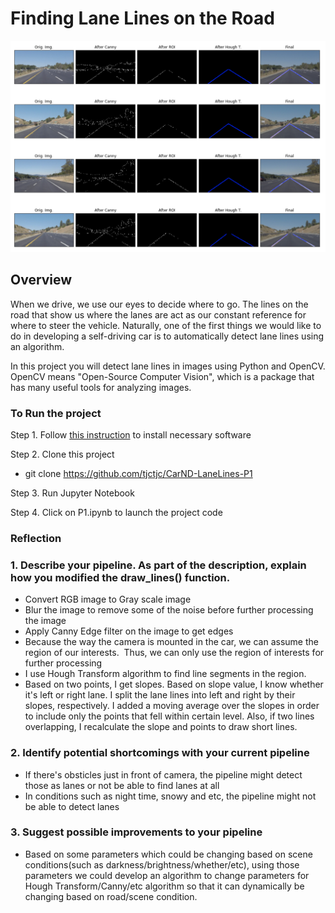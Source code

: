 # **Finding Lane Lines on the Road** 

<img src="images/screenshot.png" width="920" alt="Combined Image" />

Overview
---

When we drive, we use our eyes to decide where to go.  The lines on the road that show us where the lanes are act as our constant reference for where to steer the vehicle.  Naturally, one of the first things we would like to do in developing a self-driving car is to automatically detect lane lines using an algorithm.

In this project you will detect lane lines in images using Python and OpenCV.  OpenCV means "Open-Source Computer Vision", which is a package that has many useful tools for analyzing images.  

### To Run the project
Step 1. Follow [this instruction](https://classroom.udacity.com/nanodegrees/nd013/parts/fbf77062-5703-404e-b60c-95b78b2f3f9e/modules/83ec35ee-1e02-48a5-bdb7-d244bd47c2dc/lessons/8c82408b-a217-4d09-b81d-1bda4c6380ef/concepts/4f1870e0-3849-43e4-b670-12e6f2d4b7a7) to install necessary software 

Step 2. Clone this project
- git clone https://github.com/tjctjc/CarND-LaneLines-P1

Step 3. Run Jupyter Notebook

Step 4. Click on P1.ipynb to launch the project code

### Reflection
### 1. Describe your pipeline. As part of the description, explain how you modified the draw_lines() function.
- Convert RGB image to Gray scale image
- Blur the image to remove some of the noise before further processing the image
- Apply Canny Edge filter on the image to get edges
- Because the way the camera is mounted in the car, we can assume the region of our interests.  Thus, we can only use the region of interests for further processing
- I use Hough Transform algorithm to find line segments in the region.
- Based on two points, I get slopes. Based on slope value, I know whether it's left or right lane.
  I split the lane lines into left and right by their slopes, respectively. I added a moving average over the slopes in order to include only the points that fell within certain level. Also, if two lines overlapping, I recalculate the slope and points to draw short lines.

### 2. Identify potential shortcomings with your current pipeline
- If there's obsticles just in front of camera, the pipeline might detect those as lanes or not be able to find lanes at all
- In conditions such as night time, snowy and etc, the pipeline might not be able to detect lanes


### 3. Suggest possible improvements to your pipeline
- Based on some parameters which could be changing based on scene conditions(such as darkness/brightness/whether/etc), using those parameters we could develop an algorithm to change parameters for Hough Transform/Canny/etc algorithm so that it can dynamically be changing based on road/scene condition.


